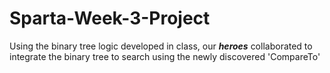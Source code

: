 # Sparta-Week-3-Project


Using the binary tree logic developed in class, our ***heroes***
collaborated to integrate the binary tree to search using the newly
discovered 'CompareTo'
